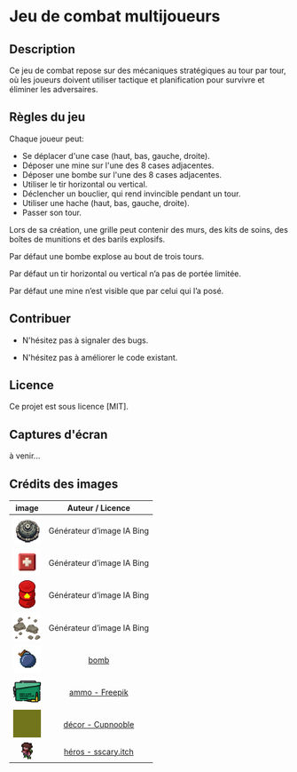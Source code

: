 # Jeu de combat multijoueurs

## Description
Ce jeu de combat repose sur des mécaniques stratégiques au tour par tour, où les joueurs doivent utiliser tactique et planification pour survivre et éliminer les adversaires.

## Règles du jeu

Chaque joueur peut:
+ Se déplacer d'une case (haut, bas, gauche, droite).
+ Déposer une mine sur l'une des 8 cases adjacentes.
+ Déposer une bombe sur l'une des 8 cases adjacentes.
+ Utiliser le tir horizontal ou vertical.
+ Déclencher un bouclier, qui rend invincible pendant un tour.
+ Utiliser une hache (haut, bas, gauche, droite).
+ Passer son tour.

Lors de sa création, une grille peut contenir des murs, des kits de soins, des boîtes de
munitions et des barils explosifs. 

Par défaut une bombe explose au bout de trois tours.

Par défaut un tir horizontal ou vertical n’a pas de portée limitée.

Par défaut une mine n’est visible que par celui qui l’a posé.

## Contribuer

+ N'hésitez pas à signaler des bugs.

+ N'hésitez pas à améliorer le code existant.

## Licence

Ce projet est sous licence [MIT].

## Captures d'écran

à venir...

## Crédits des images

|                                      image                                      |                                Auteur / Licence                                 |
|:-------------------------------------------------------------------------------:|:-------------------------------------------------------------------------------:|
|  <img src="./src/resources/images/mine.png" alt="ammo" width="50" height="50">  |                           Générateur d’image IA Bing                            |
| <img src="./src/resources/images/health.png" alt="ammo" width="50" height="50"> |                           Générateur d’image IA Bing                            |
| <img src="./src/resources/images/barrel.png" alt="ammo" width="30" height="50"> |                           Générateur d’image IA Bing                            |
|  <img src="./src/resources/images/wall.png" alt="ammo" width="50" height="50">  |                           Générateur d’image IA Bing                            |
|  <img src="./src/resources/images/bomb.png" alt="ammo" width="50" height="50">  |                     [bomb](https://www.remove.bg/fr/upload)                     |
|  <img src="./src/resources/images/ammo.png" alt="ammo" width="50" height="50">  |        [ammo - Freepik](https://fr.freepik.com/icone/munitions_3836821)         |
| <img src="./src/resources/images/ground.png" alt="ammo" width="50" height="50"> | [décor - Cupnooble](https://cupnooble.itch.io/sprout-lands-asset-pack?download) |
|  <img src="./src/resources/images/vert.png" alt="ammo" width="20" height="30">  |        [héros - sscary.itch](https://sscary.itch.io/the-adventurer-male)        |